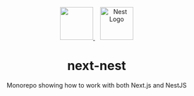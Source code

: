 <p align="center">
  <a href="https://github.com/vercel/next.js" target="_blank">
    <img src="https://assets.vercel.com/image/upload/v1662130559/nextjs/Icon_light_background.png" height="75" />
  </a>
  &nbsp;&nbsp;
  <a href="https://github.com/nestjs/nest" target="_blank">
    <img src="https://nestjs.com/img/logo-small.svg" width="75" alt="Nest Logo" />
  </a>
</p>
<h1 align="center">next-nest</h1>
<p align="center">Monorepo showing how to work with both Next.js and NestJS</p>
